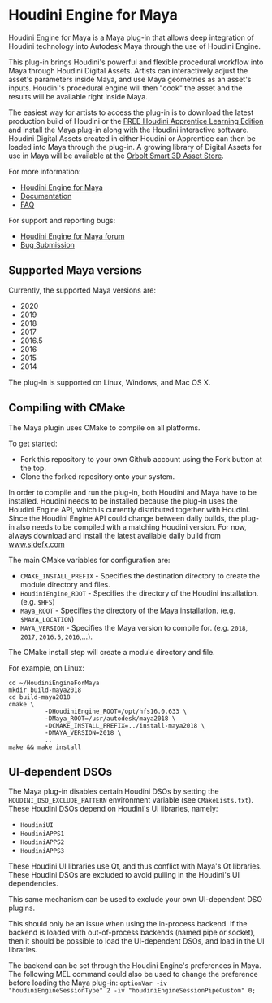 # Houdini Engine for Maya
Houdini Engine for Maya is a Maya plug-in that allows deep integration of
Houdini technology into Autodesk Maya through the use of Houdini Engine.

This plug-in brings Houdini's powerful and flexible procedural workflow into
Maya through Houdini Digital Assets. Artists can interactively adjust the
asset's parameters inside Maya, and use Maya geometries as an asset's inputs.
Houdini's procedural engine will then "cook" the asset and the results will be
available right inside Maya.

The easiest way for artists to access the plug-in is to download the latest
production build of Houdini or the [FREE Houdini Apprentice Learning
Edition](https://www.sidefx.com/products/houdini-apprentice/)
and install the Maya plug-in along with the Houdini interactive software.
Houdini Digital Assets created in either Houdini or Apprentice can then be
loaded into Maya through the plug-in. A growing library of Digital Assets for
use in Maya will be available at the [Orbolt Smart 3D Asset
Store](http://www.orbolt.com/maya).

For more information:

* [Houdini Engine for Maya](https://www.sidefx.com/products/houdini-engine/maya-plug-in/)
* [Documentation](http://www.sidefx.com/docs/maya/)
* [FAQ](https://www.sidefx.com/faq/houdini-engine-faq/)

For support and reporting bugs:

* [Houdini Engine for Maya forum](https://www.sidefx.com/forum/46/)
* [Bug Submission](https://www.sidefx.com/bugs/submit/)

## Supported Maya versions
Currently, the supported Maya versions are:

* 2020
* 2019
* 2018
* 2017
* 2016.5
* 2016
* 2015
* 2014

The plug-in is supported on Linux, Windows, and Mac OS X.

## Compiling with CMake
The Maya plugin uses CMake to compile on all platforms.

To get started:

* Fork this repository to your own Github account using the Fork button at the top.
* Clone the forked repository onto your system.

In order to compile and run the plug-in, both Houdini and Maya have to be
installed. Houdini needs to be installed because the plug-in uses the Houdini
Engine API, which is currently distributed together with Houdini. Since the
Houdini Engine API could change between daily builds, the plug-in also needs to
be compiled with a matching Houdini version.  For now, always download and
install the latest available daily build from www.sidefx.com

The main CMake variables for configuration are:
* `CMAKE_INSTALL_PREFIX` - Specifies the destination directory to create the module directory and files.
* `HoudiniEngine_ROOT` - Specifies the directory of the Houdini installation. (e.g. `$HFS`)
* `Maya_ROOT` - Specifies the directory of the Maya installation. (e.g. `$MAYA_LOCATION`)
* `MAYA_VERSION` - Specifies the Maya version to compile for. (e.g. `2018`, `2017`, `2016.5`, `2016`,...).

The CMake install step will create a module directory and file.

For example, on Linux:
```
cd ~/HoudiniEngineForMaya
mkdir build-maya2018
cd build-maya2018
cmake \
          -DHoudiniEngine_ROOT=/opt/hfs16.0.633 \
          -DMaya_ROOT=/usr/autodesk/maya2018 \
          -DCMAKE_INSTALL_PREFIX=../install-maya2018 \
          -DMAYA_VERSION=2018 \
          ..
make && make install
```

## UI-dependent DSOs

The Maya plug-in disables certain Houdini DSOs by setting the
`HOUDINI_DSO_EXCLUDE_PATTERN` environment variable (see `CMakeLists.txt`).
These Houdini DSOs depend on Houdini's UI libraries, namely:
- `HoudiniUI`
- `HoudiniAPPS1`
- `HoudiniAPPS2`
- `HoudiniAPPS3`

These Houdini UI libraries use Qt, and thus conflict with Maya's Qt libraries.
These Houdini DSOs are excluded to avoid pulling in the Houdini's UI
dependencies.

This same mechanism can be used to exclude your own UI-dependent DSO plugins.

This should only be an issue when using the in-process backend.  If the backend
is loaded with out-of-process backends (named pipe or socket), then it should
be possible to load the UI-dependent DSOs, and load in the UI libraries.

The backend can be set through the Houdini Engine's preferences in Maya. The
following MEL command could also be used to change the preference before
loading the Maya plug-in:
```optionVar -iv "houdiniEngineSessionType" 2 -iv "houdiniEngineSessionPipeCustom" 0;```
